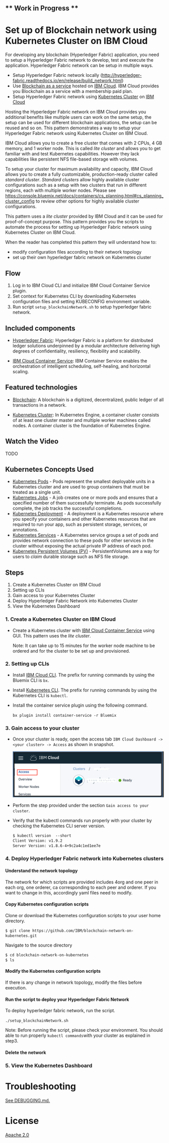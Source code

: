 ## ** Work in Progress **
# Set up of Blockchain network using Kubernetes Cluster on IBM Cloud

For developing any blockchain (Hyperledger Fabric) application, you need to setup a Hyperledger Fabric network to develop, test and execute the application. Hyperledger Fabric network can be setup in multiple ways. 
* Setup Hyperledger Fabric network locally (http://hyperledger-fabric.readthedocs.io/en/release/build_network.html)
* Use [Blockchain as a service](https://console.bluemix.net/catalog/services/blockchain) hosted on [IBM Cloud](https://console.bluemix.net/). IBM Cloud provides you Blockchain as a service with a membership paid plan. 
* Setup Hyperledger Fabric network using [Kubernetes Cluster]((https://console.bluemix.net/containers-kubernetes/catalog/cluster)) on [IBM Cloud](https://console.bluemix.net/)

Hosting the Hyperledger Fabric network on IBM Cloud provides you additional benefits like multiple users can work on the same setup, the setup can be used for different blockchain applications, the setup can be reused and so on. This pattern demonstrates a way to setup your Hyperledger Fabric network using Kubernetes Cluster on IBM Cloud.

IBM Cloud allows you to create a free cluster that comes with 2 CPUs, 4 GB memory, and 1 worker node. This is called _lite cluster_ and allows you to get familiar with and test Kubernetes capabilities. However they lack capabilities like persistent NFS file-based storage with volumes.

To setup your cluster for maximum availability and capacity, IBM Cloud allows you to create a fully customizable, production-ready cluster called _standard cluster_. _Standard clusters_ allow highly available cluster configurations such as a setup with two clusters that run in different regions, each with multiple worker nodes. Please see https://console.bluemix.net/docs/containers/cs_planning.html#cs_planning_cluster_config to review other options for highly available cluster configurations.

This pattern uses a _lite cluster_ provided by IBM Cloud and it can be used for proof-of-concept purpose. This pattern provides you the scripts to automate the process for setting up Hyperledger Fabric network using Kubernetes Cluster on IBM Cloud.

When the reader has completed this pattern they will understand how to:

* modify configuration files according to their network topology
* set up their own hyperledger fabric network on Kubernetes cluster

## Flow

1. Log in to IBM Cloud CLI and initialize IBM Cloud Container Service plugin.
2. Set context for Kubernetes CLI by downloading Kubernetes configuration files and setting KUBECONFIG environment variable.
3. Run script `setup_blockchainNetwork.sh` to setup hyperledger fabric network.

## Included components

* [Hyperledger Fabric](https://hyperledger-fabric.readthedocs.io/): Hyperledger Fabric is a platform for distributed ledger solutions underpinned by a modular architecture delivering high degrees of confidentiality, resiliency, flexibility and scalability.

* [IBM Cloud Container Service](https://console.bluemix.net/containers-kubernetes/catalog/cluster): IBM Container Service enables the orchestration of intelligent scheduling, self-healing, and horizontal scaling.

## Featured technologies

* [Blockchain](https://en.wikipedia.org/wiki/Blockchain): A blockchain is a digitized, decentralized, public ledger of all transactions in a network.

* [Kubernetes Cluster](https://kubernetes.io/docs): In Kubernetes Engine, a container cluster consists of at least one cluster master and multiple worker machines called nodes. A container cluster is the foundation of Kubernetes Engine.

## Watch the Video

TODO

## Kubernetes Concepts Used
* [Kubernetes Pods](https://kubernetes.io/docs/concepts/workloads/pods/pod/) - Pods represent the smallest deployable units in a Kubernetes cluster and are used to group containers that must be treated as a single unit.
* [Kubernetes Jobs](https://kubernetes.io/docs/concepts/workloads/controllers/jobs-run-to-completion/) - A job creates one or more pods and ensures that a specified number of them successfully terminate. As pods successfully complete, the job tracks the successful completions.
* [Kubernetes Deployment](https://kubernetes.io/docs/concepts/workloads/controllers/deployment/) - A deployment is a Kubernetes resource where you specify your containers and other Kubernetes resources that are required to run your app, such as persistent storage, services, or annotations.
* [Kubernetes Services](https://kubernetes.io/docs/concepts/services-networking/service/) - A Kubernetes service groups a set of pods and provides network connection to these pods for other services in the cluster without exposing the actual private IP address of each pod.
* [Kubernetes Persistent Volumes (PV)](https://kubernetes.io/docs/concepts/storage/persistent-volumes/) - PersistentVolumes are a way for users to *claim* durable storage such as NFS file storage.

## Steps

1. Create a Kubernetes Cluster on IBM Cloud
2. Setting up CLIs
3. Gain access to your Kubernetes Cluster
4. Deploy Hyperledger Fabric Network into Kubernetes Cluster
5. View the Kubernetes Dashboard

### 1. Create a Kubernetes Cluster on IBM Cloud

* Create a Kubernetes cluster with [IBM Cloud Container Service](https://console.bluemix.net/containers-kubernetes/catalog/cluster) using GUI. This pattern uses the _lite cluster_.

  Note: It can take up to 15 minutes for the worker node machine to be ordered and for the cluster to be set up and provisioned.


### 2. Setting up CLIs

* Install [IBM Cloud CLI](https://console.bluemix.net/docs/cli/reference/bluemix_cli/get_started.html#getting-started). The prefix for running commands by using the Bluemix CLI is `bx`.

* Install [Kubernetes CLI](https://kubernetes.io/docs/tasks/tools/install-kubectl/). The prefix for running commands by using the Kubernetes CLI is `kubectl`.

* Install the container service plugin using the following command.

  `bx plugin install container-service -r Bluemix`

### 3. Gain access to your cluster
  
  * Once your cluster is ready, open the access tab `IBM Cloud Dashboard -> <your cluster> -> Access` as shown in snapshot.
  
    ![](images/gain-access-to-cluster.jpg)
  
  * Perform the step provided under the section `Gain access to your cluster`.

  * Verify that the kubectl commands run properly with your cluster by checking the Kubernetes CLI server version.
  
    ```
    $ kubectl version  --short
    Client Version: v1.9.2
    Server Version: v1.8.6-4+9c2a4c1ed1ee7e
    ```
    
### 4. Deploy Hyperledger Fabric network into Kubernetes clusters

#### Understand the network topology

The network for which scripts are provided includes 4org and one peer in each org, one orderer, ca corresponding to each peer and orderer. If you want to change in this, accordingly yaml files need to modify.

#### Copy Kubernetes configuration scripts

Clone or download the Kubernetes configuration scripts to your user home directory.
```
$ git clone https://github.com/IBM/blockchain-network-on-kubernetes.git
```

Navigate to the source directory
```
$ cd blockchain-network-on-kubernetes
$ ls
```

#### Modify the Kubernetes configuration scripts

If there is any change in network topology, modify the files before execution.

#### Run the script to deploy your Hyperledger Fabric Network

To deploy hyperledger fabric network, run the script.

`./setup_blockchainNetwork.sh`

Note: Before running the script, please check your environment. You should able to run properly `kubectl commands`with your cluster as explained in step3. 

#### Delete the network

### 5. View the Kubernetes Dashboard



# Troubleshooting

[See DEBUGGING.md.](DEBUGGING.md)

# License

[Apache 2.0](LICENSE)
